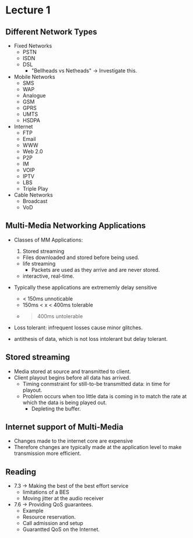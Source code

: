 # Lecture 1

## Different Network Types

* Fixed Networks
  * PSTN
  * ISDN
  * DSL
    * "Bellheads vs Netheads" -> Investigate this.
* Mobile Networks
  * SMS
  * WAP
  * Analogue
  * GSM
  * GPRS
  * UMTS
  * HSDPA
* Internet
  * FTP
  * Email
  * WWW
  * Web 2.0
  * P2P
  * IM
  * VOIP
  * IPTV
  * LBS
  * Triple Play
* Cable Networks
  * Broadcast
  * VoD

## Multi-Media Networking Applications

* Classes of MM Applications:
  1. Stored streaming
    * Files downloaded and stored before being used.
  * life streaming
    * Packets are used as they arrive and are never stored.
  * interactive, real-time.

* Typically these applications are extrememly delay sensitive
  * < 150ms unnoticable
  * 150ms < x < 400ms tolerable
  * > 400ms untolerable
* Loss tolerant: infrequent losses cause minor glitches.
* antithesis of data, which is not loss intolerant but delay tolerant.

## Stored streaming

* Media stored at source and transmitted to client.
* Client playout begins before all data has arrived.
  * Timing conmstraint for still-to-be transmitted data: in time for playout.
  * Problem occurs when too little data is coming in to match the rate at which the data is being played out.
    * Depleting the buffer.

## Internet support of Multi-Media

* Changes made to the internet core are expensive
* Therefore changes are typically made at the application level to make transmission more efficient.

## Reading

* 7.3 -> Making the best of the best effort service
  * limitations of a BES
  * Moving jitter at the audio receiver
* 7.6 -> Providing QoS guarantees.
  * Example
  * Resource reservation.
  * Call admission and setup
  * Guarantted QoS on the Internet.
